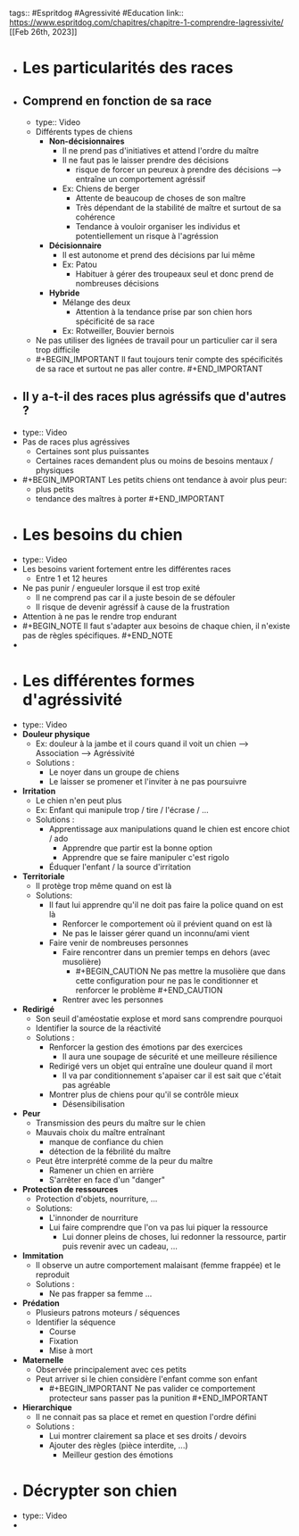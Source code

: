tags:: #Espritdog #Agressivité #Education 
link:: https://www.espritdog.com/chapitres/chapitre-1-comprendre-lagressivite/
[[Feb 26th, 2023]]

- # Les particularités des races
- ## Comprend en fonction de sa race
	- type:: Video
	- Différents types de chiens
		- **Non-décisionnaires**
			- Il ne prend pas d'initiatives et attend l'ordre du maître
			- Il ne faut pas le laisser prendre des décisions
				- risque de forcer un peureux à prendre des décisions --> entraîne un comportement agréssif
			- Ex: Chiens de berger
				- Attente de beaucoup de choses de son maître
				- Très dépendant de la stabilité de maître et surtout de sa cohérence
				- Tendance à vouloir organiser les individus et potentiellement un risque à l'agréssion
		- **Décisionnaire**
			- Il est autonome et prend des décisions par lui même
			- Ex: Patou
				- Habituer à gérer des troupeaux seul et donc prend de nombreuses décisions
		- **Hybride**
			- Mélange des deux
				- Attention à la tendance prise par son chien hors spécificité de sa race
			- Ex: Rotweiller, Bouvier bernois
	- Ne pas utiliser des lignées de travail pour un particulier car il sera trop difficile
	- #+BEGIN_IMPORTANT
	  Il faut toujours tenir compte des spécificités de sa race et surtout ne pas aller contre.
	  #+END_IMPORTANT
- ## Il y a-t-il des races plus agréssifs que d'autres ?
- type:: Video
- Pas de races plus agréssives
	- Certaines sont plus puissantes
	- Certaines races demandent plus ou moins de besoins mentaux / physiques
- #+BEGIN_IMPORTANT
  Les petits chiens ont tendance à avoir plus peur: 
    - plus petits
    - tendance des maîtres à porter
  #+END_IMPORTANT
- # Les besoins du chien
- type:: Video
- Les besoins varient fortement entre les différentes races
	- Entre 1 et 12 heures
- Ne pas punir / engueuler lorsque il est trop exité
	- Il ne comprend pas car il a juste besoin de se défouler
	- Il risque de devenir agréssif à cause de la frustration
- Attention à ne pas le rendre trop endurant
- #+BEGIN_NOTE
  Il faut s'adapter aux besoins de chaque chien, il n'existe pas de règles spécifiques.
  #+END_NOTE
-
- # Les différentes formes d'agréssivité
- type:: Video
- **Douleur physique**
	- Ex: douleur à la jambe et il cours quand il voit un chien --> Association --> Agréssivité
	- Solutions :
		- Le noyer dans un groupe de chiens
		- Le laisser se promener et l'inviter à ne pas poursuivre
- **Irritation**
	- Le chien n'en peut plus
	- Ex: Enfant qui manipule trop / tire / l'écrase / ...
	- Solutions :
		- Apprentissage aux manipulations quand le chien est encore chiot / ado
			- Apprendre que partir est la bonne option
			- Apprendre que se faire manipuler c'est rigolo
		- Éduquer l'enfant / la source d'irritation
- **Territoriale**
	- Il protège trop même quand on est là
	- Solutions:
		- Il faut lui apprendre qu'il ne doit pas faire la police quand on est là
			- Renforcer le comportement où il prévient quand on est là
			- Ne pas le laisser gérer quand un inconnu/ami vient
		- Faire venir de nombreuses personnes
			- Faire rencontrer dans un premier temps en dehors (avec musolière)
				- #+BEGIN_CAUTION
				  Ne pas mettre la musolière que dans cette configuration pour ne pas le conditionner et renforcer le problème
				  #+END_CAUTION
			- Rentrer avec les personnes
- **Redirigé**
	- Son seuil d'améostatie explose et mord sans comprendre pourquoi
	- Identifier la source de la réactivité
	- Solutions :
		- Renforcer la gestion des émotions par des exercices
			- Il aura une soupage de sécurité et une meilleure résilience
		- Redirigé vers un objet qui entraîne une douleur quand il mort
			- Il va par conditionnement s'apaiser car il est sait que c'était pas agréable
		- Montrer plus de chiens pour qu'il se contrôle mieux
			- Désensibilisation
- **Peur**
	- Transmission des peurs du maître sur le chien
	- Mauvais choix du maître entraînant
		- manque de confiance du chien
		- détection de la fébrilité du maître
	- Peut être interprété comme de la peur du maître
		- Ramener un chien en arrière
		- S'arrêter en face d'un "danger"
- **Protection de ressources**
	- Protection d'objets, nourriture, ...
	- Solutions:
		- L'innonder de nourriture
		- Lui faire comprendre que l'on va pas lui piquer la ressource
			- Lui donner pleins de choses, lui redonner la ressource, partir puis revenir avec un cadeau, ...
- **Immitation**
	- Il observe un autre comportement malaisant (femme frappée) et le reproduit
	- Solutions :
		- Ne pas frapper sa femme ...
- **Prédation**
	- Plusieurs patrons moteurs / séquences
	- Identifier la séquence
		- Course
		- Fixation
		- Mise à mort
- **Maternelle**
	- Observée principalement avec ces petits
	- Peut arriver si le chien considère l'enfant comme son enfant
		- #+BEGIN_IMPORTANT
		  Ne pas valider ce comportement protecteur sans passer pas la punition
		  #+END_IMPORTANT
- **Hierarchique**
	- Il ne connait pas sa place et remet en question l'ordre défini
	- Solutions :
		- Lui montrer clairement sa place et ses droits / devoirs
		- Ajouter des règles (pièce interdite, ...)
			- Meilleur gestion des émotions
- # Décrypter son chien
- type:: Video
-